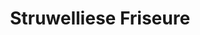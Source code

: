 ---
title: "Struwelliese Friseure"
url: /hagenberg-im-muehlkreis/struwelliese-friseure/
shop: Friseur
---